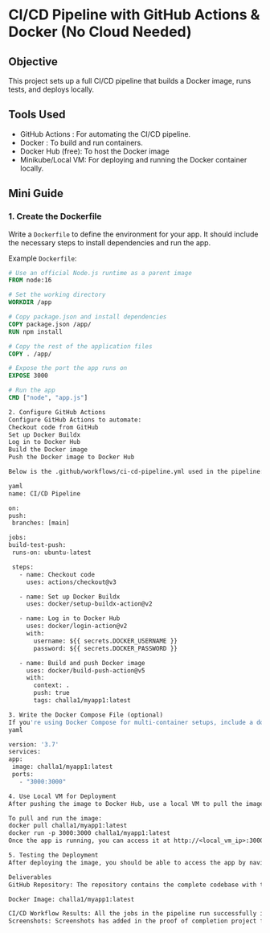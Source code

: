 # CI/CD Pipeline with GitHub Actions & Docker (No Cloud Needed)

## Objective
This project sets up a full CI/CD pipeline that builds a Docker image, runs tests, and deploys locally.

## Tools Used
- GitHub Actions : For automating the CI/CD pipeline.
- Docker : To build and run containers.
- Docker Hub (free): To host the Docker image
- Minikube/Local VM: For deploying and running the Docker container locally.

## Mini Guide

### 1. **Create the Dockerfile**
   Write a `Dockerfile` to define the environment for your app. It should include the necessary steps to install dependencies and run the app.

   Example `Dockerfile`:

   ```dockerfile
   # Use an official Node.js runtime as a parent image
   FROM node:16

   # Set the working directory
   WORKDIR /app

   # Copy package.json and install dependencies
   COPY package.json /app/
   RUN npm install

   # Copy the rest of the application files
   COPY . /app/

   # Expose the port the app runs on
   EXPOSE 3000

   # Run the app
   CMD ["node", "app.js"]

2. Configure GitHub Actions
Configure GitHub Actions to automate:
Checkout code from GitHub
Set up Docker Buildx
Log in to Docker Hub
Build the Docker image
Push the Docker image to Docker Hub

Below is the .github/workflows/ci-cd-pipeline.yml used in the pipeline:

yaml
name: CI/CD Pipeline

on:
  push:
    branches: [main]

jobs:
  build-test-push:
    runs-on: ubuntu-latest

    steps:
      - name: Checkout code
        uses: actions/checkout@v3

      - name: Set up Docker Buildx
        uses: docker/setup-buildx-action@v2

      - name: Log in to Docker Hub
        uses: docker/login-action@v2
        with:
          username: ${{ secrets.DOCKER_USERNAME }}
          password: ${{ secrets.DOCKER_PASSWORD }}

      - name: Build and push Docker image
        uses: docker/build-push-action@v5
        with:
          context: .
          push: true
          tags: challa1/myapp1:latest

3. Write the Docker Compose File (optional)
If you're using Docker Compose for multi-container setups, include a docker-compose.yml file. Here is a basic version:
yaml

version: '3.7'
services:
  app:
    image: challa1/myapp1:latest
    ports:
      - "3000:3000"

4. Use Local VM for Deployment
After pushing the image to Docker Hub, use a local VM to pull the image and run it. Make sure Docker is installed on your local VM.

To pull and run the image:
docker pull challa1/myapp1:latest
docker run -p 3000:3000 challa1/myapp1:latest
Once the app is running, you can access it at http://<local_vm_ip>:3000/ in your browser, and it will display the message that the CI/CD pipeline is working.

5. Testing the Deployment
After deploying the image, you should be able to access the app by navigating to http://<local_vm_ip>:3000/ in your browser. The app will display a message indicating that the CI/CD pipeline is working.

Deliverables
GitHub Repository: The repository contains the complete codebase with the workflow.

Docker Image: challa1/myapp1:latest

CI/CD Workflow Results: All the jobs in the pipeline run successfully in GitHub Actions.
Screenshots: Screenshots has added in the proof of completion project folder 
